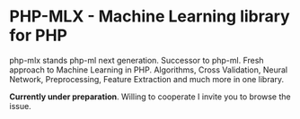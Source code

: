 # PHP-MLX - Machine Learning library for PHP

php-mlx stands php-ml next generation. Successor to php-ml. 
Fresh approach to Machine Learning in PHP. Algorithms, Cross Validation, Neural Network, Preprocessing, Feature Extraction and much more in one library.

**Currently under preparation**. Willing to cooperate I invite you to browse the issue.
